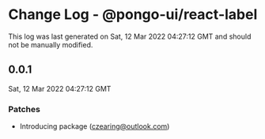 # Change Log - @pongo-ui/react-label

This log was last generated on Sat, 12 Mar 2022 04:27:12 GMT and should not be manually modified.

<!-- Start content -->

## 0.0.1

Sat, 12 Mar 2022 04:27:12 GMT

### Patches

- Introducing package (czearing@outlook.com)
